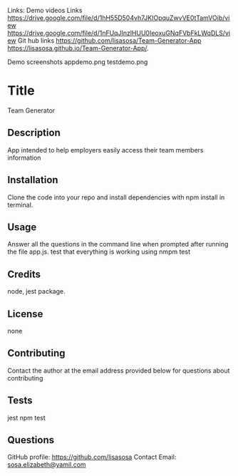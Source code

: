 Links:
Demo videos Links
https://drive.google.com/file/d/1hH55D504vh7JKIOpquZwvVE0tTamVOib/view
https://drive.google.com/file/d/1nFUqJInzlHUU0IeoxuGNqFVbFkLWqDLS/view
Git hub links
https://github.com/lisasosa/Team-Generator-App
https://lisasosa.github.io/Team-Generator-App/.

Demo screenshots
appdemo.png
testdemo.png

# Title

Team Generator

## Description

App intended to help employers easily access their team members information

## Installation

Clone the code into your repo and install dependencies with npm install in terminal.

## Usage

Answer all the questions in the command line when prompted after running the file app.js.
test that everything is working using nmpm test

## Credits

node, jest package.

## License

none

## Contributing

Contact the author at the email address provided below for questions about contributing

## Tests

jest npm test

## Questions

GitHub profile: https://github.com/lisasosa
Contact Email: sosa.elizabeth@yamil.com
